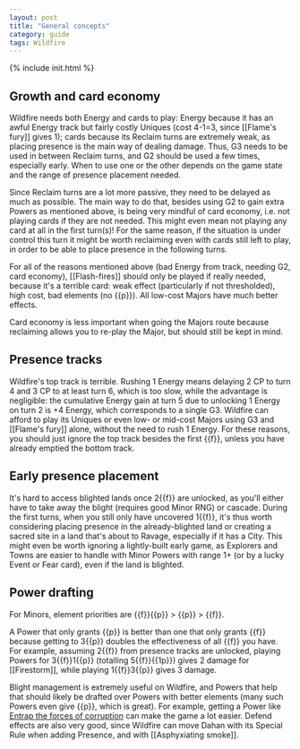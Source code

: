```yaml
---
layout: post
title: "General concepts"
category: guide
tags: Wildfire
---
```

{% include init.html %}

## Growth and card economy

Wildfire needs both Energy and cards to play: Energy because it has an awful Energy track but fairly costly Uniques (cost 4-1=3, since [[Flame's fury]] gives 1); cards because its Reclaim turns are extremely weak, as placing presence is the main way of dealing damage. Thus, G3 needs to be used in between Reclaim turns, and G2 should be used a few times, especially early. When to use one or the other depends on the game state and the range of presence placement needed.

Since Reclaim turns are a lot more passive, they need to be delayed as much as possible. The main way to do that, besides using G2 to gain extra Powers as mentioned above, is being very mindful of card economy, i.e. not playing cards if they are not needed. This might even mean not playing any card at all in the first turn(s)! For the same reason, if the situation is under control this turn it might be worth reclaiming even with cards still left to play, in order to be able to place presence in the following turns.

For all of the reasons mentioned above (bad Energy from track, needing G2, card economy), [[Flash-fires]] should only be played if really needed, because it's a terrible card: weak effect (particularly if not thresholded), high cost, bad elements (no {{p}}). All low-cost Majors have much better effects. 

Card economy is less important when going the Majors route because reclaiming allows you to re-play the Major, but should still be kept in mind.

## Presence tracks

Wildfire's top track is terrible. Rushing 1 Energy means delaying 2 CP to turn 4 and 3 CP to at least turn 6, which is too slow, 
while the advantage is negligible: the cumulative Energy gain at turn 5 due to unlocking 1 Energy on turn 2 is +4 Energy, 
which corresponds to a single G3. Wildfire can afford to play its Uniques or even low- or mid-cost Majors using G3 and [[Flame's fury]] alone, without the need to rush 1 Energy. For these reasons, you should just ignore the top track besides the first {{f}}, unless you have already emptied the bottom track.

## Early presence placement

It's hard to access blighted lands once 2{{f}} are unlocked, as you'll either have to take away the blight (requires good Minor RNG) or cascade. During the first turns, when you still only have uncovered 1{{f}}, it's thus worth considering placing presence in the already-blighted land or creating a sacred site in a land that's about to Ravage, especially if it has a City. This might even be worth ignoring a lightly-built early game, as Explorers and Towns are easier to handle with Minor Powers with range 1+ (or by a lucky Event or Fear card), even if the land is blighted.

## Power drafting 

For Minors, element priorities are {{f}}{{p}} > {{p}} > {{f}}. 

A Power that only grants {{p}} is better than one that only grants {{f}} because getting to 3{{p}} doubles the effectiveness of 
all {{f}} you have. For example, assuming 2{{f}} from presence tracks are unlocked, playing Powers for 3{{f}}1{{p}} (totalling 5{{f}}{{1p}}) gives 2 damage for [[Firestorm]], while playing 1{{f}}3{{p}} gives 3 damage.

Blight management is extremely useful on Wildfire, and Powers that help that should likely be drafted over Powers with better elements (many such Powers even give {{p}}, which is great). For example, getting a Power like [Entrap the forces of corruption](https://sick.oberien.de/?query=Entrap) can make the game a lot easier. Defend effects are also very good, since Wildfire can move Dahan with its Special Rule when adding Presence, and with [[Asphyxiating smoke]].
